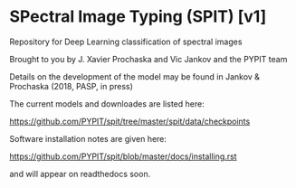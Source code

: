# SPectral Image Typing (SPIT) [v1]

Repository for Deep Learning classification of spectral images

Brought to you by J. Xavier Prochaska and Vic Jankov and the PYPIT team

Details on the development of the model may be found in Jankov & Prochaska
(2018, PASP, in press)

The current models and downloades are listed here:

https://github.com/PYPIT/spit/tree/master/spit/data/checkpoints

Software installation notes are given here:

https://github.com/PYPIT/spit/blob/master/docs/installing.rst

and will appear on readthedocs soon.